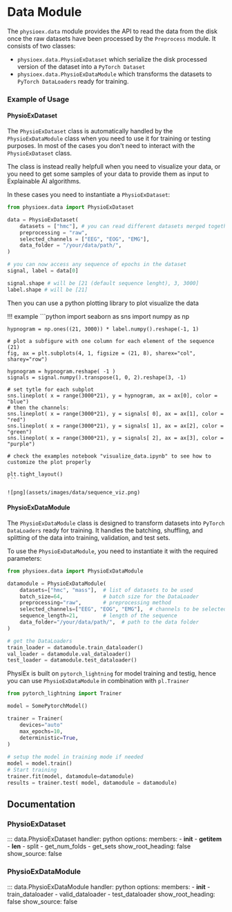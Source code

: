 # Data Module 

The `physioex.data` module provides the API to read the data from the disk once the raw datasets have been processed by the `Preprocess` module. It consists of two classes: 

- `physioex.data.PhysioExDataset` which serialize the disk processed version of the dataset into a `PyTorch Dataset`
- `physioex.data.PhysioExDataModule` which transforms the datasets to `PyTorch DataLoaders` ready for training. 

### Example of Usage

#### PhysioExDataset

The `PhysioExDataset` class is automatically handled by the `PhysioExDataModule` class when you need to use it for training or testing purposes. In most of the cases you don't need to interact with the `PhysioExDataset` class.

The class is instead really helpfull when you need to visualize your data, or you need to get some samples of your data to provide them as input to Explainable AI algorithms.

In these cases you need to instantiate a `PhysioExDataset`:

```python
from physioex.data import PhysioExDataset

data = PhysioExDataset(
    datasets = ["hmc"], # you can read different datasets merged together in this way
    preprocessing = "raw",  
    selected_channels = ["EEG", "EOG", "EMG"],     
    data_folder = "/your/data/path/",
)

# you can now access any sequence of epochs in the dataset
signal, label = data[0]

signal.shape # will be [21 (default sequence lenght), 3, 3000]
label.shape # will be [21]
```

Then you can use a python plotting library to plot visualize the data

!!! example
	```python
	import seaborn as sns
	import numpy as np 

	hypnogram = np.ones((21, 3000)) * label.numpy().reshape(-1, 1)

	# plot a subfigure with one column for each element of the sequence (21)
	fig, ax = plt.subplots(4, 1, figsize = (21, 8), sharex="col", sharey="row")

	hypnogram = hypnogram.reshape( -1 )
	signals = signal.numpy().transpose(1, 0, 2).reshape(3, -1)

	# set tytle for each subplot
	sns.lineplot( x = range(3000*21), y = hypnogram, ax = ax[0], color = "blue")
	# then the channels:
	sns.lineplot( x = range(3000*21), y = signals[ 0], ax = ax[1], color = "red")
	sns.lineplot( x = range(3000*21), y = signals[ 1], ax = ax[2], color = "green")
	sns.lineplot( x = range(3000*21), y = signals[ 2], ax = ax[3], color = "purple")    

	# check the examples notebook "visualize_data.ipynb" to see how to customize the plot properly

	plt.tight_layout()
	```
	
	![png](assets/images/data/sequence_viz.png)


#### PhysioExDataModule

The `PhysioExDataModule` class is designed to transform datasets into `PyTorch DataLoaders` ready for training. It handles the batching, shuffling, and splitting of the data into training, validation, and test sets.

To use the `PhysioExDataModule`, you need to instantiate it with the required parameters:

```python
from physioex.data import PhysioExDataModule

datamodule = PhysioExDataModule(
    datasets=["hmc", "mass"],  # list of datasets to be used
    batch_size=64,             # batch size for the DataLoader
    preprocessing="raw",       # preprocessing method
    selected_channels=["EEG", "EOG", "EMG"],  # channels to be selected
    sequence_length=21,        # length of the sequence
    data_folder="/your/data/path/",  # path to the data folder
)

# get the DataLoaders
train_loader = datamodule.train_dataloader()
val_loader = datamodule.val_dataloader()
test_loader = datamodule.test_dataloader()
```

PhysiEx is built on `pytorch_lightning` for model training and testig, hence you can use `PhysioExDataModule` in combination with `pl.Trainer`

```python
from pytorch_lightning import Trainer

model = SomePytorchModel()

trainer = Trainer(
    devices="auto"
    max_epochs=10,
    deterministic=True,
)
    
# setup the model in training mode if needed
model = model.train()
# Start training
trainer.fit(model, datamodule=datamodule)
results = trainer.test( model, datamodule = datamodule)
```

## Documentation
### PhysioExDataset
::: data.PhysioExDataset
    handler: python
    options:
      members:
        - __init__
        - __getitem__
        - __len__
        - split
        - get_num_folds
        - get_sets
      show_root_heading: false
      show_source: false
      
### PhysioExDataModule
::: data.PhysioExDataModule
    handler: python
    options:
      members:
        - __init__
        - train_dataloader
        - valid_dataloader
        - test_dataloader
      show_root_heading: false
      show_source: false